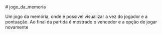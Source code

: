 <div margin= "auto"># jogo_da_memoria</div>
<div text-align="center"><p>Um jogo da memória, onde é possível visualizar a vez do jogador e a pontuação. Ao final da partida é mostrado o vencedor e a opção de jogar novamente</p></div>

